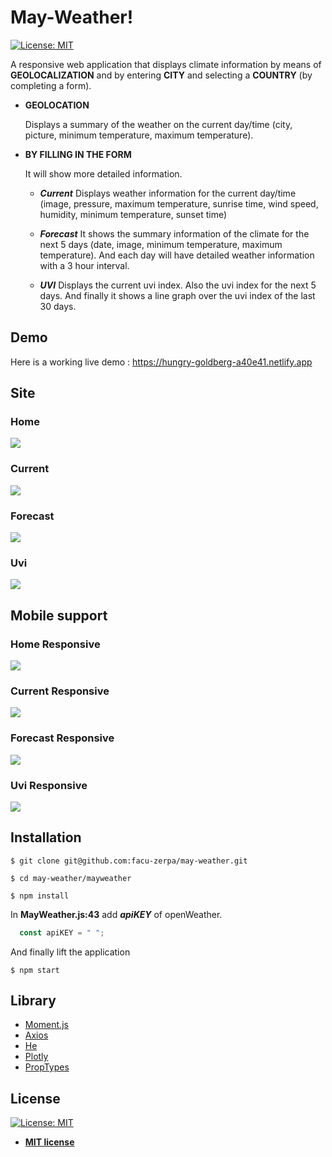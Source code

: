 # May-Weather!

[![License: MIT](https://img.shields.io/badge/License-MIT-blue.svg)](https://opensource.org/licenses/MIT)

  A responsive web application that displays climate information by means of **GEOLOCALIZATION** and by entering **CITY** and selecting a **COUNTRY** (by completing a form).

  - **GEOLOCATION**
  
    Displays a summary of the weather on the current day/time (city, picture, minimum temperature, maximum temperature).

  - **BY FILLING IN THE FORM**

    It will show more detailed information. 

    - _**Current**_
      Displays weather information for the current day/time (image, pressure, maximum temperature, sunrise time, wind speed, humidity, minimum temperature, sunset time)

    - _**Forecast**_
      It shows the summary information of the climate for the next 5 days (date, image, minimum temperature, maximum temperature). And each day will have detailed weather information with a 3 hour interval.

    - _**UVI**_
      Displays the current uvi index. Also the uvi index for the next 5 days. And finally it shows a line graph over the uvi index of the last 30 days.

## Demo
Here is a working live demo : https://hungry-goldberg-a40e41.netlify.app

## Site

### Home

![](assets/img/home.png)

### Current

![](assets/img/current.png)

### Forecast

![](assets/gif/forecast.gif)

### Uvi

![](assets/gif/uvi.gif)


## Mobile support

### Home Responsive

![](assets/img/home-responsive.png)

### Current Responsive

![](assets/gif/current-responsive.gif)

### Forecast Responsive

![](assets/gif/forecast-responsive.gif)

### Uvi Responsive

![](assets/gif/uvi-responsive.gif)

## Installation


```shell
$ git clone git@github.com:facu-zerpa/may-weather.git

$ cd may-weather/mayweather

$ npm install
```

In **MayWeather.js:43** add _**apiKEY**_ of openWeather.

```javascript
  const apiKEY = " ";
```

And finally lift the application

```shell
$ npm start
```

## Library

- [Moment.js](https://momentjs.com/)
- [Axios](https://www.npmjs.com/package/axios)
- [He](https://www.npmjs.com/package/he)
- [Plotly](https://www.npmjs.com/package/plotly.js/v/1.47.4)
- [PropTypes](https://www.npmjs.com/package/prop-types)

## License

 [![License: MIT](https://img.shields.io/badge/License-MIT-blue.svg)](https://opensource.org/licenses/MIT)

- **[MIT license](http://opensource.org/licenses/mit-license.php)**